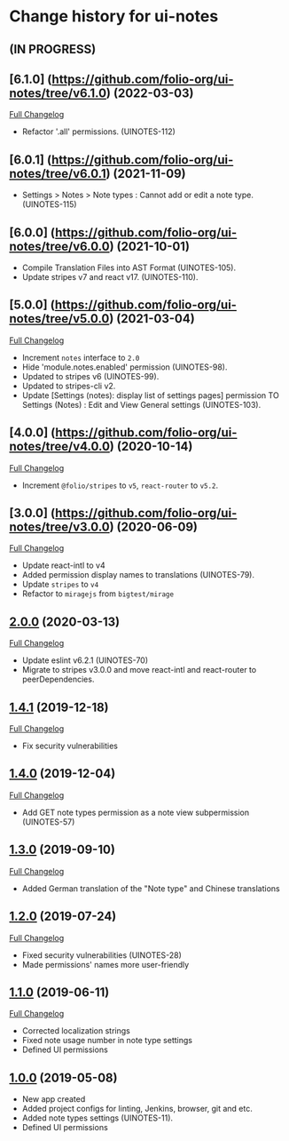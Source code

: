 # Change history for ui-notes

## (IN PROGRESS)

## [6.1.0] (https://github.com/folio-org/ui-notes/tree/v6.1.0) (2022-03-03)
[Full Changelog](https://github.com/folio-org/ui-notes/compare/v6.0.1...v6.1.0)

* Refactor '.all' permissions. (UINOTES-112)

## [6.0.1] (https://github.com/folio-org/ui-notes/tree/v6.0.1) (2021-11-09)

* Settings > Notes > Note types : Cannot add or edit a note type. (UINOTES-115)

## [6.0.0] (https://github.com/folio-org/ui-notes/tree/v6.0.0) (2021-10-01)

* Compile Translation Files into AST Format (UINOTES-105).
* Update stripes v7 and react v17. (UINOTES-110).

## [5.0.0] (https://github.com/folio-org/ui-notes/tree/v5.0.0) (2021-03-04)
[Full Changelog](https://github.com/folio-org/ui-notes/compare/v4.0.0...v5.0.0)

* Increment `notes` interface to `2.0`
* Hide 'module.notes.enabled' permission (UINOTES-98).
* Updated to stripes v6 (UINOTES-99).
* Updated to stripes-cli v2.
* Update [Settings (notes): display list of settings pages] permission TO Settings (Notes) : Edit and View General settings (UINOTES-103).

## [4.0.0] (https://github.com/folio-org/ui-notes/tree/v4.0.0) (2020-10-14)
[Full Changelog](https://github.com/folio-org/ui-notes/compare/v3.0.0...v4.0.0)

* Increment `@folio/stripes` to `v5`, `react-router` to `v5.2`.

## [3.0.0] (https://github.com/folio-org/ui-notes/tree/v3.0.0) (2020-06-09)
[Full Changelog](https://github.com/folio-org/ui-notes/compare/v2.0.0...v3.0.0)

* Update react-intl to v4
* Added permission display names to translations (UINOTES-79).
* Update `stripes` to `v4`
* Refactor to `miragejs` from `bigtest/mirage`

## [2.0.0](https://github.com/folio-org/ui-notes/tree/v2.0.0) (2020-03-13)
[Full Changelog](https://github.com/folio-org/ui-notes/compare/v1.4.0...v2.0.0)

* Update eslint v6.2.1 (UINOTES-70)
* Migrate to stripes v3.0.0 and move react-intl and react-router to peerDependencies.

## [1.4.1](https://github.com/folio-org/ui-notes/tree/v1.4.1) (2019-12-18)
[Full Changelog](https://github.com/folio-org/ui-notes/compare/v1.4.0...v1.4.1)

* Fix security vulnerabilities

## [1.4.0](https://github.com/folio-org/ui-notes/tree/v1.4.0) (2019-12-04)
[Full Changelog](https://github.com/folio-org/ui-notes/compare/v1.3.0...v1.4.0)

* Add GET note types permission as a note view subpermission (UINOTES-57)

## [1.3.0](https://github.com/folio-org/ui-notes/tree/v1.3.0) (2019-09-10)
[Full Changelog](https://github.com/folio-org/ui-notes/compare/v1.2.0...v1.3.0)

* Added German translation of the "Note type" and Chinese translations

## [1.2.0](https://github.com/folio-org/ui-notes/tree/v1.2.0) (2019-07-24)
[Full Changelog](https://github.com/folio-org/ui-notes/compare/v1.1.0...v1.2.0)

* Fixed security vulnerabilities (UINOTES-28)
* Made permissions' names more user-friendly

## [1.1.0](https://github.com/folio-org/ui-notes/tree/v1.1.0) (2019-06-11)
[Full Changelog](https://github.com/folio-org/ui-notes/compare/v1.0.0...v1.1.0)

* Corrected localization strings
* Fixed note usage number in note type settings
* Defined UI permissions

## [1.0.0](https://github.com/folio-org/ui-notes/tree/v1.0.0) (2019-05-08)

* New app created
* Added project configs for linting, Jenkins, browser, git and etc.
* Added note types settings (UINOTES-11).
* Defined UI permissions
